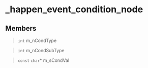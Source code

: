 # _happen_event_condition_node
 
## Members
 
> `int` m_nCondType
 
> `int` m_nCondSubType
 
> `const` `char`* m_sCondVal
 
